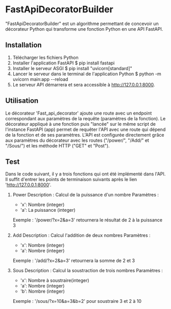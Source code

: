 # FastApiDecoratorBuilder

"FastApiDecoratorBuilder" est un algorithme permettant de concevoir un décorateur Python qui transforme une fonction Python en une API FastAPI. 

## Installation

1. Télécharger les fichiers Python
2. Installer l'application FastAPI
   $ pip install fastapi
3. Installer le serveur ASGI
   $ pip install "uvicorn[standard]"
4. Lancer le serveur dans le terminal de l'application Python 
   $ python -m uvicorn main:app --reload
5. Le serveur API démarrera et sera accessible à http://127.0.0.1:8000.

## Utilisation
Le décorateur 'Fast_api_decorator' ajoute une route avec un endpoint correspondant aux paramètres de la requête (paramètres de la fonction). Le décorateur appliqué à une fonction puis "lancée" sur le même script de l'instance FastAPI (app) permet de requêter l'API avec une route qui dépend de la fonction et de ses paramètres. 
L'API est configurée directement grâce aux paramètres du décorateur avec les routes ("/power/", "/Add/" et "/Sous/") et les méthode HTTP ("GET" et "Post").

## Test
Dans le code suivant, il y a trois fonctions qui ont été implémenté dans l'API. Il suffit d'entrer les points de terminaison suivants après le lien 'http://127.0.0.1:8000'.

1. Power
   Description : Calcul de la puissance d'un nombre
   Paramètres :
     -  'x': Nombre (integer)
     -  'a': La puissance (integer)
   
   Exemple : '/power/?x=2&a=3' retournera le résultat de 2 à la puissance 3

2. Add
   Description : Calcul l'addition de deux nombres
   Paramètres :
     -  'x': Nombre (integer)
     -  'a': Nombre (integer)
   
   Exemple : '/add/?x=2&a=3' retournera la somme de 2 et 3

3. Sous
   Description : Calcul la soustraction de trois nombres
   Paramètres :
     -  'x': Nombre à soustraire(integer)
     -  'a': Nombre (integer)
     -  'b': Nombre (integer)
   
   Exemple : '/sous/?x=10&a=3&b=2' pour soustraire 3 et 2 à 10



   
